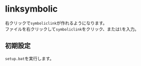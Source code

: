 # linksymbolic
右クリックで`symboliclink`が作れるようになります。  
ファイルを右クリックして`symboliclink`をクリック、または`l`を入力。  

## 初期設定
`setup.bat`を実行します。
